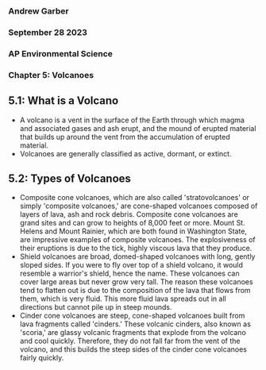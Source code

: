 ### Andrew Garber
### September 28 2023
### AP Environmental Science
### Chapter 5: Volcanoes

## 5.1: What is a Volcano
 - A volcano is a vent in the surface of the Earth through which magma and associated gases and ash erupt, and the mound of erupted material that builds up around the vent from the accumulation of erupted material. 
 - Volcanoes are generally classified as active, dormant, or extinct.

## 5.2: Types of Volcanoes
 - Composite cone volcanoes, which are also called 'stratovolcanoes' or simply 'composite volcanoes,' are cone-shaped volcanoes composed of layers of lava, ash and rock debris. Composite cone volcanoes are grand sites and can grow to heights of 8,000 feet or more. Mount St. Helens and Mount Rainier, which are both found in Washington State, are impressive examples of composite volcanoes. The explosiveness of their eruptions is due to the tick, highly viscous lava that they produce.
 - Shield volcanoes are broad, domed-shaped volcanoes with long, gently sloped sides. If you were to fly over top of a shield volcano, it would resemble a warrior's shield, hence the name. These volcanoes can cover large areas but never grow very tall. The reason these volcanoes tend to flatten out is due to the composition of the lava that flows from them, which is very fluid. This more fluid lava spreads out in all directions but cannot pile up in steep mounds.
 - Cinder cone volcanoes are steep, cone-shaped volcanoes built from lava fragments called 'cinders.' These volcanic cinders, also known as 'scoria,' are glassy volcanic fragments that explode from the volcano and cool quickly. Therefore, they do not fall far from the vent of the volcano, and this builds the steep sides of the cinder cone volcanoes fairly quickly.

